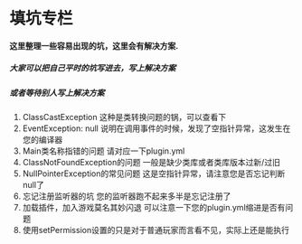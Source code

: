# 填坑专栏
#### 这里整理一些容易出现的坑，这里会有解决方案.
##### 大家可以把自己平时的坑写进去，写上解决方案
##### 或者等待别人写上解决方案

1. ClassCastException
    这种是类转换问题的锅，可以查看下
2. EventException: null
    说明在调用事件的时候，发现了空指针异常，这发生在您的编译器
3. Main类名称指错的问题
    请对应一下plugin.yml
4. ClassNotFoundException的问题
   一般是缺少类库或者类库版本过新/过旧 
5. NullPointerException的常见问题
   这是空指针异常，请注意您是否忘记判断null了
6. 忘记注册监听器的坑
   您的监听器跑不起来多半是忘记注册了
7. 加载插件，加入游戏莫名其妙闪退
   可以注意一下您的plugin.yml缩进是否有问题
8. 使用setPermission设置的只是对于普通玩家而言看不见，实际上还是能执行
    
